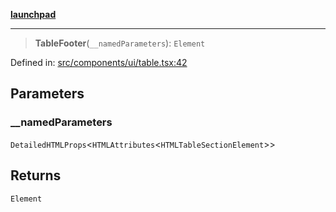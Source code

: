 [**launchpad**](index.md)

***

> **TableFooter**(`__namedParameters`): `Element`

Defined in: [src/components/ui/table.tsx:42](https://github.com/victorbratov/launchpad/blob/d1815ef1a573b42ac1f231f3f3d6617bddce6dbe/src/components/ui/table.tsx#L42)

## Parameters

### \_\_namedParameters

`DetailedHTMLProps`\<`HTMLAttributes`\<`HTMLTableSectionElement`\>\>

## Returns

`Element`
